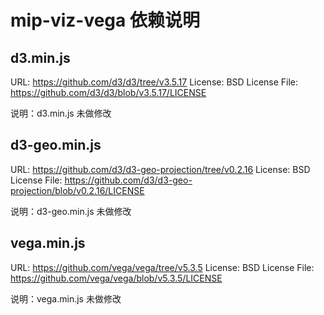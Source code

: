 # mip-viz-vega 依赖说明

## d3.min.js

URL: https://github.com/d3/d3/tree/v3.5.17
License: BSD
License File: https://github.com/d3/d3/blob/v3.5.17/LICENSE

说明：d3.min.js 未做修改

## d3-geo.min.js

URL: https://github.com/d3/d3-geo-projection/tree/v0.2.16
License: BSD
License File: https://github.com/d3/d3-geo-projection/blob/v0.2.16/LICENSE

说明：d3-geo.min.js 未做修改

## vega.min.js

URL: https://github.com/vega/vega/tree/v5.3.5
License: BSD
License File: https://github.com/vega/vega/blob/v5.3.5/LICENSE

说明：vega.min.js 未做修改
